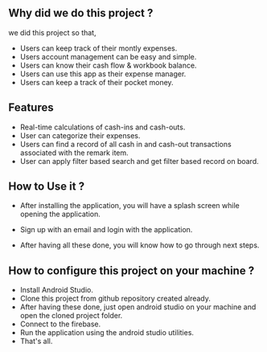 ## Why did we do this project ?

we did this project so that, 
- Users can keep track of their montly expenses.
- Users account management can be easy and simple.
- Users can know their cash flow & workbook balance.
- Users can use this app as their expense manager.
- Users can keep a track of their pocket money.



## Features

- Real-time calculations of cash-ins and cash-outs.
-  User can categorize their expenses.
- Users can find a record of all cash in and cash-out transactions associated with the remark item.
- User can apply filter based search and get filter based record on board.


## How to Use it ?

- After installing the application, you will have a splash screen while opening the application. 

- Sign up with an email and login with the application.

- After having all these done, you will know how to go through next steps. 



## How to configure this project on your machine ?

- Install Android Studio.
- Clone this project from github repository created already.
- After having these done, just open android studio on your machine and open the  cloned project folder.
- Connect to the firebase. 
- Run the application using the android studio utilities.
- That's all. 